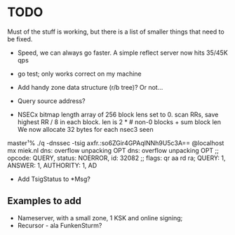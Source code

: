 # TODO

Must of the stuff is working, but there is a list of smaller things that
need to be fixed.

* Speed, we can always go faster. A simple reflect server now hits 35/45K qps
* go test; only works correct on my machine
* Add handy zone data structure (r/b tree)? Or not...
* Query source address?

* NSECx bitmap length
  array of 256 block lens set to 0. scan RRs, save highest RR / 8 in
  each block. len is 2 * # non-0 blocks + sum block len
  We now allocate 32 bytes for each nsec3 seen

master¹% ./q -dnssec -tsig axfr.:so6ZGir4GPAqINNh9U5c3A== @localhost mx miek.nl
dns: overflow unpacking OPT
dns: overflow unpacking OPT
;; opcode: QUERY, status: NOERROR, id: 32082
;; flags: qr aa rd ra; QUERY: 1, ANSWER: 1, AUTHORITY: 1, AD

* Add TsigStatus to *Msg?
  
## Examples to add

* Nameserver, with a small zone, 1 KSK and online signing;
* Recursor - ala FunkenSturm?


